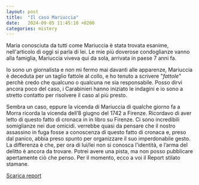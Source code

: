```yaml
---
layout: post
title:  "Il caso Mariuccia"
date:   2024-09-05 11:45:10 +0200
categories: mistery
---
```

Maria conosciuta da tutti come Mariuccia è stata trovata esanime, nell'articolo di oggi si parla di lei. Le mie più doverose condoglianze vanno alla famiglia, Mariuccia viveva qui da sola, arrivata in paese 7 anni fa.

Io sono un giornalista e non mi fermo mai davanti alle apparenze, Mariuccia è deceduta per un taglio fattole al collo, e ho tenuto a scrivere "*fattole*" perchè credo che qualcuno o qualcuna ne sia responsabile.
Posso dirvi ancora poco del caso, i Carabinieri hanno iniziato le indagini e io sono a stretto contatto per risolvere il caso al più presto.

Sembra un caso, eppure la vicenda di Mariuccia di qualche giorno fa a Morra ricorda la vicenda dell’8 giugno del 1742 a Firenze. Ricordavo di aver letto di questo fatto di cronaca in in libro su Firenze. Ci sono incredibili somiglianze nei due omicidi. verrebbe quasi da pensare che il nostro assassino in fuga fosse a conoscenza di questo fatto di cronaca e, preso dal panico, abbia preso spunto per organizzare il suo imperdonabile gesto. La differenza è che, per ora di lui/lei non si conosca l'identità, e l’arma del delitto è ancora da trovare. Potrei avere una pista, ma non posso pubblicare apertamente ciò che penso. Per il momento, ecco a voi il Report stilato stamane.

<a href="https://frapiocov.github.io/leggere-morra/assets/pdf/necrologio.pdf" download="">Scarica report</a>